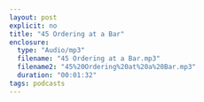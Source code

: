 ```yaml
---
layout: post
explicit: no
title: "45 Ordering at a Bar"
enclosure:
  type: "Audio/mp3"
  filename: "45 Ordering at a Bar.mp3"
  filename2: "45%20Ordering%20at%20a%20Bar.mp3"
  duration: "00:01:32"
tags: podcasts
---
```


